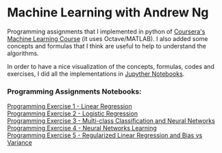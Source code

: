 # Machine Learning with Andrew Ng

Programming assignments that I implemented in python of [Coursera's Machine Learning Course](https://www.coursera.org/learn/machine-learning) (it uses Octave/MATLAB). I also added some concepts and formulas that I think are useful to help to understand the algorithms.

In order to have a nice visualization of the concepts, formulas, codes and exercises, I did all the implementations in [Jupyther Notebooks](https://jupyter.org/).


### Programming Assignments Notebooks:

[Programming Exercise 1 - Linear Regression](https://nbviewer.jupyter.org/github/susilvaalmeida/machine-learning-andrew-ng/blob/master/Programming%20Exercise%201%20-%20Linear%20Regression.ipynb)
<br>
[Programming Exercise 2 - Logistic Regression](https://nbviewer.jupyter.org/github/susilvaalmeida/machine-learning-andrew-ng/blob/master/Programming%20Exercise%202%20-%20Logistic%20Regression.ipynb)
<br>
[Programming Exercise 3 - Multi-class Classification and Neural Networks](https://nbviewer.jupyter.org/github/susilvaalmeida/machine-learning-andrew-ng/blob/master/Programming%20Exercise%203%20-%20Multi-class%20Classification%20and%20Neural%20Networks.ipynb)
<br>
[Programming Exercise 4 - Neural Networks Learning](https://nbviewer.jupyter.org/github/susilvaalmeida/machine-learning-andrew-ng/blob/master/Programming%20Exercise%204%20-%20Neural%20Network%20Learning.ipynb)
<br>
[Programming Exercise 5 - Regularized Linear Regression and Bias vs Variance](https://nbviewer.jupyter.org/github/susilvaalmeida/machine-learning-andrew-ng/blob/master/Programming%20Exercise%205%20-%20Regularized%20Linear%20Regression%20and%20Bias%20vs%20Variance.ipynb)
